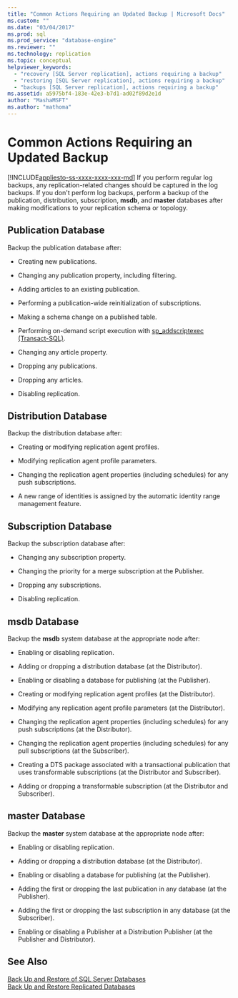 ```yaml
---
title: "Common Actions Requiring an Updated Backup | Microsoft Docs"
ms.custom: ""
ms.date: "03/04/2017"
ms.prod: sql
ms.prod_service: "database-engine"
ms.reviewer: ""
ms.technology: replication
ms.topic: conceptual
helpviewer_keywords: 
  - "recovery [SQL Server replication], actions requiring a backup"
  - "restoring [SQL Server replication], actions requiring a backup"
  - "backups [SQL Server replication], actions requiring a backup"
ms.assetid: a5975bf4-183e-42e3-b7d1-ad02f89d2e1d
author: "MashaMSFT"
ms.author: "mathoma"
---
```

# Common Actions Requiring an Updated Backup
[!INCLUDE[appliesto-ss-xxxx-xxxx-xxx-md](../../../includes/appliesto-ss-xxxx-xxxx-xxx-md.md)]
  If you perform regular log backups, any replication-related changes should be captured in the log backups. If you don't perform log backups, perform a backup of the publication, distribution, subscription, **msdb**, and **master** databases after making modifications to your replication schema or topology.  
  
## Publication Database  
 Backup the publication database after:  
  
-   Creating new publications.  
  
-   Changing any publication property, including filtering.  
  
-   Adding articles to an existing publication.  
  
-   Performing a publication-wide reinitialization of subscriptions.  
  
-   Making a schema change on a published table.  
  
-   Performing on-demand script execution with [sp_addscriptexec &#40;Transact-SQL&#41;](../../../relational-databases/system-stored-procedures/sp-addscriptexec-transact-sql.md).  
  
-   Changing any article property.  
  
-   Dropping any publications.  
  
-   Dropping any articles.  
  
-   Disabling replication.  
  
## Distribution Database  
 Backup the distribution database after:  
  
-   Creating or modifying replication agent profiles.  
  
-   Modifying replication agent profile parameters.  
  
-   Changing the replication agent properties (including schedules) for any push subscriptions.  
  
-   A new range of identities is assigned by the automatic identity range management feature.  
  
## Subscription Database  
 Backup the subscription database after:  
  
-   Changing any subscription property.  
  
-   Changing the priority for a merge subscription at the Publisher.  
  
-   Dropping any subscriptions.  
  
-   Disabling replication.  
  
## msdb Database  
 Backup the **msdb** system database at the appropriate node after:  
  
-   Enabling or disabling replication.  
  
-   Adding or dropping a distribution database (at the Distributor).  
  
-   Enabling or disabling a database for publishing (at the Publisher).  
  
-   Creating or modifying replication agent profiles (at the Distributor).  
  
-   Modifying any replication agent profile parameters (at the Distributor).  
  
-   Changing the replication agent properties (including schedules) for any push subscriptions (at the Distributor).  
  
-   Changing the replication agent properties (including schedules) for any pull subscriptions (at the Subscriber).  
  
-   Creating a DTS package associated with a transactional publication that uses transformable subscriptions (at the Distributor and Subscriber).  
  
-   Adding or dropping a transformable subscription (at the Distributor and Subscriber).  
  
## master Database  
 Backup the **master** system database at the appropriate node after:  
  
-   Enabling or disabling replication.  
  
-   Adding or dropping a distribution database (at the Distributor).  
  
-   Enabling or disabling a database for publishing (at the Publisher).  
  
-   Adding the first or dropping the last publication in any database (at the Publisher).  
  
-   Adding the first or dropping the last subscription in any database (at the Subscriber).  
  
-   Enabling or disabling a Publisher at a Distribution Publisher (at the Publisher and Distributor).  
  
## See Also  
 [Back Up and Restore of SQL Server Databases](../../../relational-databases/backup-restore/back-up-and-restore-of-sql-server-databases.md)   
 [Back Up and Restore Replicated Databases](../../../relational-databases/replication/administration/back-up-and-restore-replicated-databases.md)  
  
  
